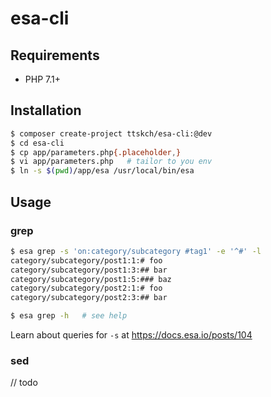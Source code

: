 # esa-cli

## Requirements

- PHP 7.1+

## Installation

```bash
$ composer create-project ttskch/esa-cli:@dev
$ cd esa-cli
$ cp app/parameters.php{.placeholder,}
$ vi app/parameters.php   # tailor to you env
$ ln -s $(pwd)/app/esa /usr/local/bin/esa
```

## Usage

### grep

```bash
$ esa grep -s 'on:category/subcategory #tag1' -e '^#' -l
category/subcategory/post1:1:# foo
category/subcategory/post1:3:## bar
category/subcategory/post1:5:### baz
category/subcategory/post2:1:# foo
category/subcategory/post2:3:## bar

$ esa grep -h   # see help
```

Learn about queries for `-s` at https://docs.esa.io/posts/104

### sed

// todo
